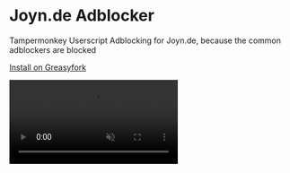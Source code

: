 # Joyn.de Adblocker
Tampermonkey Userscript Adblocking for Joyn.de, because the common adblockers are blocked

[Install on Greasyfork](https://greasyfork.org/scripts/438891)

<video src="https://i.imgur.com/rcVtJwD.mp4" muted autoplay loop></video>